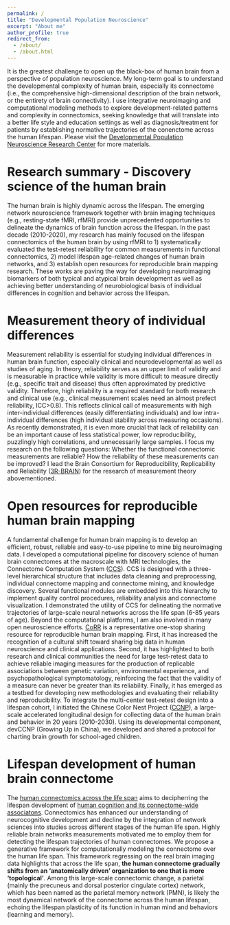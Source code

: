```yaml
---
permalink: /
title: "Developmental Population Neuroscience"
excerpt: "About me"
author_profile: true
redirect_from: 
  - /about/
  - /about.html
---
```


It is the greatest challenge to open up the black-box of human brain from a perspective of population neuroscience. My long-term goal is to understand the developmental complexity of human brain, especially its connectome (i.e., the comprehensive high-dimensional description of the brain network, or the entirety of brain connectivity). I use integrative neuroimaging and computational modeling methods to explore development-related patterns and complexity in connectomics, seeking knowledge that will translate into a better life style and education settings as well as diagnosis/treatment for patients by establishing normative trajectories of the conenctome across the human lifespan. Please visit the [Developmental Population Neuroscience Research Center](http://deepneuro.bnu.edu.cn) for more materials.

Research summary - Discovery science of the human brain
======
The human brain is highly dynamic across the lifespan. The emerging network neuroscience framework together with brain imaging techniques (e.g., resting-state fMRI, rfMRI) provide unprecedented opportunities to delineate the dynamics of brain function across the lifespan. In the past decade (2010-2020), my research has mainly focused on the lifespan connectomics of the human brain by using rfMRI to 1) systematically evaluated the test-retest reliability for common measurements in functional connectomics, 2) model lifespan age-related changes of human brain networks, and 3) establish open resources for reproducible brain mapping research. These works are paving the way for developing neuroimaging biomarkers of both typical and atypical brain development as well as achieving better understanding of neurobiological basis of individual differences in cognition and behavior across the lifespan.

Measurement theory of individual differences
======
Measurement reliability is essential for studying individual differences in human brain function, especially clinical and neurodevelopmental as well as studies of aging. In theory, reliability serves as an upper limit of validity and is measurable in
practice while validity is more difficult to measure directly (e.g., specific trait and disease) thus often approximated by predictive validity. Therefore, high reliability is a required standard for both research and clinical use (e.g., clinical measurement scales
need an almost prefect reliability, ICC>0.8). This reflects clinical call of measurements with high inter-individual differences (easily differentiating individuals) and low intra-individual differences (high individual stability across measuring occasions). As recently demonstrated, it is even more crucial that lack of reliability can be an important cause of less statistical power, low reproducibility, puzzlingly high correlations, and unnecessarily large samples. I focus my research on the following questions: Whether the functional connectomic measurements are reliable? How the reliability of these measurements can be improved? I lead the Brain Consortium for Reproducibility, Replicability and Reliability ([3R-BRAIN](https://github.com/zuoxinian/3R-BRAIN)) for the research of measurement theory abovementioned.

Open resources for reproducible human brain mapping
======
A fundamental challenge for human brain mapping is to develop an efficient, robust, reliable and easy-to-use pipeline to mine big neuroimaging data. I developed a computational pipeline for discovery science of human brain connectomes at the macroscale with MRI technologies, the Connectome Computation System ([CCS](https://github.com/zuoxinian/CCS)). CCS is designed with a three-level hierarchical structure that includes data cleaning and preprocessing, individual connectome mapping and connectome mining, and knowledge discovery. Several functional modules are embedded into this hierarchy to implement quality control procedures, reliability analysis and connectome visualization. I demonstrated the utility of CCS for delineating the normative trajectories of large-scale neural networks across the life span (6-85 years of age). Beyond the computational platforms, I am also involved in many open neuroscience efforts. [CoRR](https://github.com/zuoxinian/CoRR) is a representative one-stop sharing resource for reproducible human brain mapping. First, it has increased the recognition of a cultural shift toward sharing big data in human neuroscience and clinical applications. Second, it has highlighted to both research and clinical communities the need for large test-retest data to achieve reliable imaging measures for the production of replicable associations between genetic variation, environmental experience, and psychopathological symptomatology, reinforcing the fact that the validity of a measure can never be greater than its reliability. Finally, it has emerged as a testbed for developing new methodologies and evaluating their reliability and reproducibility. To integrate the multi-center test-retest design into a lifespan cohort, I initiated the Chinese Color Nest Project ([CCNP](https://github.com/zuoxinian/CCNP)), a large-scale accelerated longitudinal design for collecting data of the human brain and behavior in 20 years (2010-2030). Using its developmental component, devCCNP (Growing Up in China), we developed and shared a protocol for charting brain growth for school-aged children.

Lifespan development of human brain connectome
======
The [human connectomics across the life span](https://www.sciencedirect.com/science/article/pii/S1364661316301747) aims to decipherring the lifespan development of [human cognition and its connectome-wide associatons](https://www.sciencedirect.com/journal/trends-in-cognitive-sciences/special-issue/10H1NM70T3M). Connectomics has enhanced our understanding of neurocognitive development and decline by the integration of network sciences into studies across different stages of the human life span. Highly reliable brain networks measurements motivated me to employ them for detecting the lifespan trajectories of human connectomes. We propose a generative framework for computationally modeling the connectome over the human life span. This framework regressing on the real brain imaging data highlights that across the life span, **the human connectome gradually shifts from an ‘anatomically driven’ organization to one that is more ‘topological’**. Among this large-scale connectomic change, a parietal (mainly the precuneus and dorsal posterior cingulate cortex) network, which has been named as the parietal memory network (PMN), is likely the most dynamical network of the connectome across the human lifespan, echoing the lifespan plasticity of its function in human mind and behaviors (learning and memory). 
